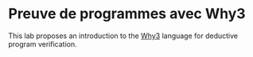# Preuve de programmes avec Why3

This lab proposes an introduction to the [Why3](https://why3.lri.fr/) language for deductive program verification.